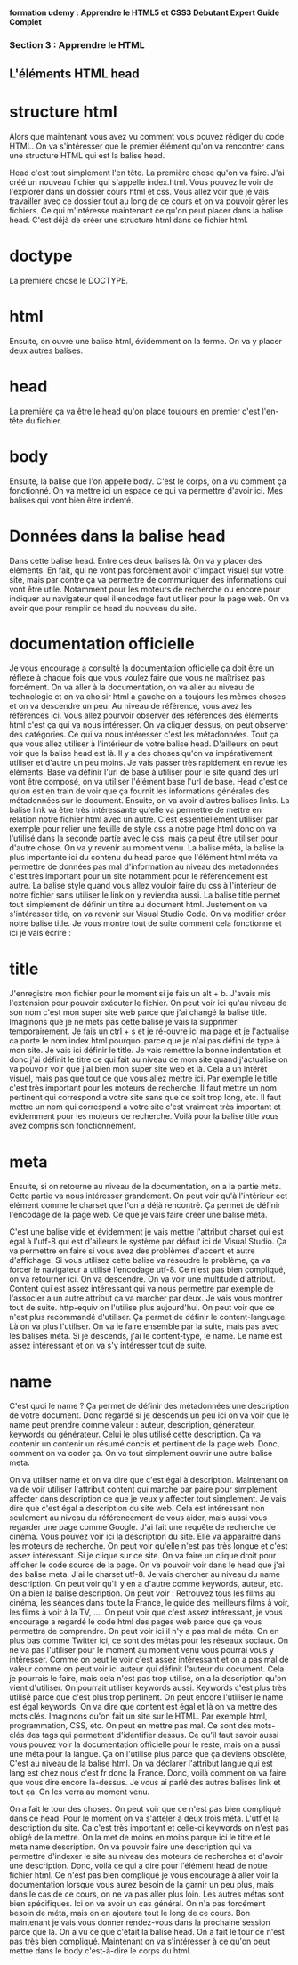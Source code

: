 #### formation udemy : Apprendre le HTML5 et CSS3 Debutant Expert Guide Complet 

### Section 3 : Apprendre le HTML

## L'éléments HTML head

# structure html
Alors que maintenant vous avez vu comment vous pouvez rédiger du code HTML. On va s'intéresser que le premier élément qu'on va rencontrer dans une structure HTML qui est la balise head.

Head c'est tout simplement l'en tête. La première chose qu'on va faire. J'ai créé un nouveau fichier qui s'appelle index.html. Vous pouvez le voir de l'explorer dans un dossier cours  html et css. Vous allez voir que je vais travailler avec ce dossier tout au long de ce cours et on va pouvoir gérer les fichiers. Ce qui m'intéresse maintenant ce qu'on peut placer dans la balise head. C'est déjà de créer une structure html dans ce fichier html. 

# doctype
La première chose le DOCTYPE. 

# html
Ensuite, on ouvre une balise html, évidemment on la ferme. On va y placer deux autres balises. 

# head
La première ça va être le head qu'on place toujours en premier c'est l'en-tête du fichier.

# body
Ensuite, la balise que l'on appelle body. C'est le corps, on a vu comment ça fonctionné. On va mettre ici un espace ce qui va permettre d'avoir ici. Mes balises qui vont bien être indenté. 

# Données dans la balise head
Dans cette balise head. Entre ces deux balises là. On va y placer des éléments. En fait, qui ne vont pas forcément avoir d'impact visuel sur votre site, mais par contre ça va permettre de communiquer des informations qui vont être utile. Notamment pour les moteurs de recherche ou encore pour indiquer au navigateur quel il encodage faut utiliser pour la page web. On va avoir que pour remplir ce head du nouveau du site.

# documentation officielle
Je vous encourage a consulté la documentation officielle ça doit être un réflexe à chaque fois que vous voulez faire que vous ne maîtrisez pas forcément. On va aller à la documentation, on va aller au niveau de technologie et on va choisir html a gauche on a toujours les mêmes choses et on va descendre un peu. Au niveau de référence, vous avez les références ici. Vous allez pourvoir observer des références des éléments html c'est ça qui va nous intéresser. On va cliquer dessus, on peut observer des catégories. Ce qui va nous intéresser c'est les métadonnées. Tout ça que vous allez utiliser à l'intérieur de votre balise head. D'ailleurs on peut voir que la balise head est là. Il y a des choses qu'on va impérativement utiliser et d'autre un peu moins. Je vais passer très rapidement en revue les éléments. 
Base va définir l'url de base à utiliser pour le site quand des url vont être composé, on va utiliser l'élément base l'url de base. 
Head c'est ce qu'on est en train de voir que ça fournit les informations générales des métadonnées sur le document. 
Ensuite, on va avoir d'autres balises links. La balise link va être très intéressante qu'elle va permettre de mettre en relation notre fichier html avec un autre. C'est essentiellement utiliser par exemple pour relier une feuille de style css a notre page html donc on va l'utilisé dans la seconde partie avec le css, mais ça peut être utiliser pour d'autre chose. On va y revenir au moment venu. 
La balise méta, la balise la plus importante ici du contenu du head parce que l'élément html méta va permettre de données pas mal d'information au niveau des metadonnées c'est très important pour un site notamment pour le référencement est autre. 
La balise style quand vous allez vouloir faire du css à l'intérieur de notre fichier sans utiliser le link on y reviendra aussi. 
La balise title permet tout simplement de définir un titre au document html. Justement on va s'intéresser title, on va revenir sur Visual Studio Code. On va modifier créer notre balise title. Je vous montre tout de suite comment cela fonctionne et ici je vais écrire :

# title
<title>mon super site web</title>
J'enregistre mon fichier pour le moment si je fais un alt + b. J'avais mis l'extension pour pouvoir exécuter le fichier. On peut voir ici qu'au niveau de son nom c'est mon super site web parce que j'ai changé la balise title. Imaginons que je ne mets pas cette balise je vais la supprimer temporairement. Je fais un ctrl + s et je ré-ouvre ici ma page et je l'actualise ca porte le nom index.html pourquoi parce que je n'ai pas défini de type à mon site. Je vais ici définir le title. Je vais remettre la bonne indentation et donc j'ai définit le titre ce qui fait au niveau de mon site quand j'actualise on va pouvoir voir que j'ai bien mon super site web et là. Cela a un intérêt visuel, mais pas que tout ce que vous allez mettre ici. Par exemple le title c'est très important pour les moteurs de recherche. Il faut mettre un nom pertinent qui correspond a votre site sans que ce soit trop long, etc. Il faut mettre un nom qui correspond a votre site c'est vraiment très important et évidemment pour les moteurs de recherche. Voilà pour la balise title vous avez compris son fonctionnement. 

# meta
Ensuite, si on retourne au niveau de la documentation, on a la partie méta. Cette partie va nous intéresser grandement. On peut voir qu'à l'intérieur cet élément comme le charset que l'on a déjà rencontré. Ça permet de définir l'encodage de la page web. Ce que je vais faire créer une balise méta. 

<meta charset="utf-8">
C'est une balise vide et évidemment je vais mettre l'attribut charset qui est égal à l'utf-8 qui est d'ailleurs le système par défaut ici de Visual Studio. Ça va permettre en faire si vous avez des problèmes d'accent et autre d'affichage. Si vous utilisez cette balise va résoudre le problème, ça va forcer le navigateur a utilisé l'encodage utf-8. Ce n'est pas bien compliqué, on va retourner ici. 
On va descendre. On va voir une multitude d'attribut. 
Content qui est assez intéressant qui va nous permettre par exemple de l'associer a un autre attribut ça va marcher par deux. Je vais vous montrer tout de suite. 
http-equiv on l'utilise plus aujourd'hui. On peut voir que ce n'est plus recommandé d'utiliser. Ça permet de définir le content-language. Là on va plus l'utiliser. On va le faire ensemble par la suite, mais pas avec les balises méta. 
Si je descends, j'ai le content-type, le name. Le name est assez intéressant et on va s'y intéresser tout de suite. 

# name
C'est quoi le name ? Ça permet de définir des métadonnées une description de votre document. Donc regardé si je descends un peu ici on va voir que le name peut prendre comme valeur : auteur, description, générateur, keywords ou générateur. Celui le plus utilisé cette description. Ça va contenir un contenir un résumé concis et pertinent de la page web. Donc, comment on va coder ça. On va tout simplement ouvrir une autre balise meta. 

<meta name="description" content="Description du site web" />
On va utiliser name et on va dire que c'est égal à description. Maintenant on va de voir utiliser l'attribut content qui marche par paire pour simplement affecter dans description ce que je veux y affecter tout simplement. Je vais dire que c'est égal a description du site web. Cela est intéressant non seulement au niveau du référencement de vous aider, mais aussi vous regarder une page comme Google. J'ai fait une requête de recherche de cinéma. Vous pouvez voir ici la description du site. Elle va apparaître dans les moteurs de recherche. On peut voir qu'elle n'est pas très longue et c'est assez intéressant. Si je clique sur ce site. On va faire un clique droit pour afficher le code source de la page. On va pouvoir voir dans le head que j'ai des balise meta. J'ai le charset utf-8. Je vais chercher au niveau du name description. On peut voir qu'il y en a d'autre comme keywords, auteur, etc. On a bien la balise description. On peut voir : Retrouvez tous les films au cinéma, les séances dans toute la France, le guide des meilleurs films à voir, les films à voir à la TV, ....
On peut voir que c'est assez intéressant, je vous encourage a regardé le code html des pages web parce que ça vous permettra de comprendre. On peut voir ici il n'y a pas mal de méta. On en plus bas comme Twitter ici, ce sont des métas pour les réseaux sociaux. On ne va pas l'utiliser pour le moment au moment venu vous pourrai vous y intéresser. Comme on peut le voir c'est assez intéressant et on a pas mal de valeur comme on peut voir ici auteur qui définit l'auteur du document. Cela je pourrais le faire, mais cela n'est pas trop utilisé, on a la description qu'on vient d'utiliser. On pourrait utiliser keywords aussi. Keywords c'est plus très utilisé parce que c'est plus trop pertinent. 

<meta name="keywords" content="html, programmation, CSS" />
On peut encore l'utiliser le name est égal keywords. On va dire que content est égal et là on va mettre des mots clés. Imaginons qu'on fait un site sur le HTML. Par exemple html, programmation, CSS, etc. On peut en mettre pas mal. Ce sont des mots-clés des tags qui permettent d'identifier dessus. Ce qu'il faut savoir aussi vous pouvez voir la documentation officielle pour le reste, mais on a aussi une méta pour la langue.

<html lang="fr">
Ça on l'utilise plus parce que ça deviens obsolète, C'est au niveau de la balise html. On va déclarer l'attribut langue qui est lang est chez nous c'est fr donc la France. Donc, voilà comment on va faire que vous dire encore là-dessus. Je vous ai parlé des autres balises link et tout ça. On les verra au moment venu. 

On a fait le tour des choses. On peut voir que ce n'est pas bien compliqué dans ce head. Pour le moment on va s'atteler à deux trois méta. L'utf et la description du site. Ça c'est très important et celle-ci keywords on n'est pas obligé de la mettre. On la met de moins en moins parque ici le titre et le meta name description. On va pouvoir faire une description qui va permettre d'indexer le site au niveau des moteurs de recherches et d'avoir une description. Donc, voilà ce qui a dire pour l'élément head de notre fichier html. Ce n'est pas bien compliqué je vous encourage à aller voir la documentation lorsque vous aurez besoin de la garnir un peu plus, mais dans le cas de ce cours, on ne va pas aller plus loin. Les autres métas sont bien spécifiques. Ici on va avoir un cas général. On n'a pas forcément besoin de méta, mais on en ajoutera tout le long de ce cours. Bon maintenant je vais vous donner rendez-vous dans la prochaine session parce que là. On a vu ce que c'était la balise head. On a fait le tour ce n'est pas très bien compliqué. Maintenant on va s'intéresser à ce qu'on peut mettre dans le body c'est-à-dire le corps du html.